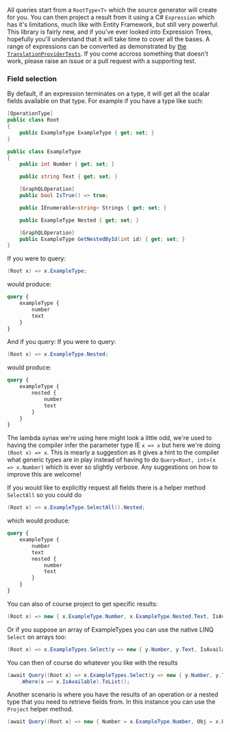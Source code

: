 All queries start from a `RootType<T>` which the source generator will create for
you.  You can then project a result from it using a C# `Expression` which has it's
limitations, much like with Entity Framework, but still very powerful.  This library
is fairly new, and if you've ever looked into Expression Trees, hopefully you'll 
understand that it will take time to cover all the bases.  A range of expressions 
can be converted as demonstrated by [the `TranslationProviderTests`](https://github.com/dibble-james/LinQL/blob/interface-support/LinQL.Tests/Translation/TranslationProviderTests.cs).  If you come
accross something that doesn't work, please raise an issue or a pull request with 
a supporting test.

### Field selection
By default, if an expression terminates on a type, it will get all the scalar fields
available on that type.  For example if you have a type like such:
```csharp
[OperationType]
public class Root
{
    public ExampleType ExampleType { get; set; }
}

public class ExampleType
{
    public int Number { get; set; }

    public string Text { get; set; }

    [GraphQLOperation]
    public bool IsTrue() => true;

    public IEnumerable<string> Strings { get; set; }

    public ExampleType Nested { get; set; }

    [GraphQLOperation]
    public ExampleType GetNestedById(int id) { get; set; }
}
```
If you were to query:
```csharp
(Root x) => x.ExampleType;
```
would produce:
```graphql
query {
    exampleType {
        number
        text
    }
}
```
And if you query:
If you were to query:
```csharp
(Root x) => x.ExampleType.Nested;
```
would produce:
```graphql
query {
    exampleType {
        nested {
            number
            text
        }
    }
}
```
The lambda synax we're using here might look a little odd, we're used to having the compiler
infer the parameter type IE `x => x` but here we're doing `(Root x) => x`.  This is mearly a
suggestion as it gives a hint to the compiler what generic types are in play instead of having
to do `Query<Root, int>(x => x.Number)` which is ever so slightly verbose.  Any suggestions on
how to improve this are welcome!

If you would like to explicitly request all fields there is a helper method `SelectAll`
so you could do
```csharp
(Root x) => x.ExampleType.SelectAll().Nested;
```
which would produce:
```graphql
query {
    exampleType {
        number
        text
        nested {
            number
            text
        }
    }
}
```

You can also of course project to get specific results:
```csharp
(Root x) => new { x.ExampleType.Number, x.ExampleType.Nested.Text, IsAvailable = x.ExampleType.IsTrue() };
```
Or if you suppose an array of ExampleTypes you can use the native LINQ `Select` on arrays too:
```csharp
(Root x) => x.ExampleTypes.Select(y => new { y.Number, y.Text, IsAvailable = y.IsTrue() });
```
You can then of course do whatever you like with the results
```csharp
(await Query((Root x) => x.ExampleTypes.Select(y => new { y.Number, y.Text, IsAvailable = y.IsTrue() })))
    .Where(x => x.IsAvailable).ToList();
```

Another scenario is where you have the results of an operation or a nested type that you need to retrieve fields from. In this instance you can use the `Project` helper method.
```csharp
(await Query((Root x) => new { Number = x.ExampleType.Number, Obj = x.ExampleType.GetByNumber(123).Project(y => new { y.Number, y.Text });
```